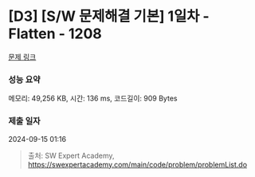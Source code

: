 # [D3] [S/W 문제해결 기본] 1일차 - Flatten - 1208 

[문제 링크](https://swexpertacademy.com/main/code/problem/problemDetail.do?contestProbId=AV139KOaABgCFAYh) 

### 성능 요약

메모리: 49,256 KB, 시간: 136 ms, 코드길이: 909 Bytes

### 제출 일자

2024-09-15 01:16



> 출처: SW Expert Academy, https://swexpertacademy.com/main/code/problem/problemList.do